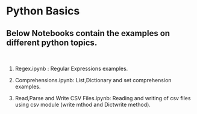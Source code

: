Python Basics
=============

Below Notebooks contain the examples on different python topics.
----------------------------------------------------------------

 

1.  Regex.ipynb : Regular Expressions examples.

2.  Comprehensions.ipynb: List,Dictionary and set comprehension examples.

3.  Read,Parse and Write CSV Files.ipynb: Reading and writing of csv files using
    csv module (write mthod and Dictwrite method).

 
